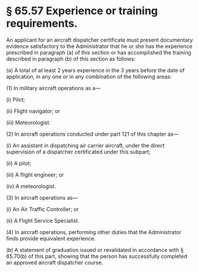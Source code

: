 # § 65.57   Experience or training requirements.

An applicant for an aircraft dispatcher certificate must present documentary evidence satisfactory to the Administrator that he or she has the experience prescribed in paragraph (a) of this section or has accomplished the training described in paragraph (b) of this section as follows:


(a) A total of at least 2 years experience in the 3 years before the date of application, in any one or in any combination of the following areas:


(1) In military aircraft operations  as a—


(i) Pilot;


(ii) Flight navigator; or


(iii) Meteorologist.


(2) In aircraft operations conducted under part 121 of this chapter as—


(i) An assistant in dispatching air carrier aircraft, under the direct supervision of a dispatcher certificated under this subpart;


(ii) A pilot;


(iii) A flight engineer; or


(iv) A meteorologist.


(3) In aircraft operations as—


(i) An Air Traffic Controller; or


(ii) A Flight Service Specialist.


(4) In aircraft operations, performing other duties that the Administrator finds provide equivalent experience.


(b) A statement of graduation issued or revalidated in accordance with § 65.70(b) of this part, showing that the person has successfully completed an approved aircraft dispatcher course.




